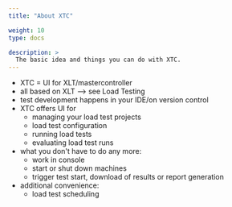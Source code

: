 ```yaml
---
title: "About XTC"

weight: 10
type: docs

description: >
  The basic idea and things you can do with XTC.
---
```


* XTC = UI for XLT/mastercontroller
* all based on XLT --> see Load Testing
* test development happens in your IDE/on version control
* XTC offers UI for 
    * managing your load test projects
    * load test configuration
    * running load tests
    * evaluating load test runs
* what you don't have to do any more:
    * work in console 
    * start or shut down machines
    * trigger test start, download of results or report generation
* additional convenience:
    * load test scheduling
